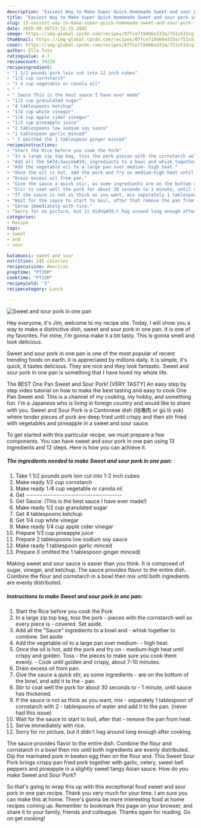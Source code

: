 ```yaml
---
description: "Easiest Way to Make Super Quick Homemade Sweet and sour pork in one pan"
title: "Easiest Way to Make Super Quick Homemade Sweet and sour pork in one pan"
slug: 13-easiest-way-to-make-super-quick-homemade-sweet-and-sour-pork-in-one-pan
date: 2020-08-26T23:32:15.204Z
image: https://img-global.cpcdn.com/recipes/07fce719466e333a/751x532cq70/sweet-and-sour-pork-in-one-pan-recipe-main-photo.jpg
thumbnail: https://img-global.cpcdn.com/recipes/07fce719466e333a/751x532cq70/sweet-and-sour-pork-in-one-pan-recipe-main-photo.jpg
cover: https://img-global.cpcdn.com/recipes/07fce719466e333a/751x532cq70/sweet-and-sour-pork-in-one-pan-recipe-main-photo.jpg
author: Ella Tate
ratingvalue: 4.7
reviewcount: 39239
recipeingredient:
- "1 1/2 pounds pork loin cut into 12 inch cubes"
- "1/2 cup cornstarch"
- "1 4 cup vegetable or canola oil"
- " "
- " Sauce This is the best sauce I have ever made"
- "1/2 cup granulated sugar"
- "4 tablespoons ketchup"
- "1/4 cup white vinegar"
- "1/4 cup apple cider vinegar"
- "1/3 cup pineapple juice"
- "2 tablespoons low sodium soy sauce"
- "1 tablespoon garlic minced"
- " I omitted the 1 tablespoon ginger minced"
recipeinstructions:
- "Start the Rice before you cook the Pork"
- "In a large zip top bag, toss the pork pieces with the cornstarch well so every piece is covered. Set aside."
- "Add all the &#34;Sauce&#34; ingredients to a bowl and whisk together to combine. Set aside"
- "Add the vegetable oil to a large pan over medium- high heat."
- "Once the oil is hot, add the pork and fry on medium-high heat until crispy and golden. Toss the pieces to make sure you cook them evenly. Cook until golden and crispy, about 7-10 minutes."
- "Drain excess oil from pan."
- "Give the sauce a quick stir, as some ingredients are on the bottom of the bowl, and add it to the pan."
- "Stir to coat well the pork for about 30 seconds to 1 minute, until sauce has thickened."
- "If the sauce is not as thick as you want, mix separately 1 tablespoon of cornstarch with 2 tablespoons of water and add it to the pan. (never had this issue)"
- "Wait for the sauce to start to boil, after that remove the pan from heat."
- "Serve immediately with rice."
- "Sorry for no picture, but it didn&#39;t hag around long enough after cooking."
categories:
- Recipe
tags:
- sweet
- and
- sour

katakunci: sweet and sour 
nutrition: 245 calories
recipecuisine: American
preptime: "PT35M"
cooktime: "PT33M"
recipeyield: "3"
recipecategory: Lunch

---
```



![Sweet and sour pork in one pan](https://img-global.cpcdn.com/recipes/07fce719466e333a/751x532cq70/sweet-and-sour-pork-in-one-pan-recipe-main-photo.jpg)

Hey everyone, it's Jim, welcome to my recipe site. Today, I will show you a way to make a distinctive dish, sweet and sour pork in one pan. It is one of my favorites. For mine, I'm gonna make it a bit tasty. This is gonna smell and look delicious.

Sweet and sour pork in one pan is one of the most popular of recent trending foods on earth. It is appreciated by millions daily. It is simple, it's quick, it tastes delicious. They are nice and they look fantastic. Sweet and sour pork in one pan is something that I have loved my whole life.

The BEST One Pan Sweet and Sour Pork! [VERY TASTY] An easy step by step video tutorial on how to make the best tasting and easy to cook One Pan Sweet and. This is a channel of my cooking, my hobby, and something fun. I&#39;m a Japanese who is living in foreign country and would like to share with you. Sweet and Sour Pork is a Cantonese dish (咕嚕肉 or gū lō yuk) where tender pieces of pork are deep fried until crispy and then stir fried with vegetables and pineapple in a sweet and sour sauce.


To get started with this particular recipe, we must prepare a few components. You can have sweet and sour pork in one pan using 13 ingredients and 12 steps. Here is how you can achieve it.

<!--inarticleads1-->

##### The ingredients needed to make Sweet and sour pork in one pan:

1. Take 1 1/2 pounds pork loin cut into 1-2 inch cubes
1. Make ready 1/2 cup cornstarch
1. Make ready 1 ⁄4 cup vegetable or canola oil
1. Get  ----------------------------------------
1. Get  Sauce: (This is the best sauce I have ever made!)
1. Make ready 1/2 cup granulated sugar
1. Get 4 tablespoons ketchup
1. Get 1/4 cup white vinegar
1. Make ready 1/4 cup apple cider vinegar
1. Prepare 1/3 cup pineapple juice
1. Prepare 2 tablespoons low sodium soy sauce
1. Make ready 1 tablespoon garlic minced
1. Prepare  (I omitted the 1 tablespoon ginger minced)


Making sweet and sour sauce is easier than you think. It is composed of sugar, vinegar, and ketchup. The sauce provides flavor to the entire dish. Combine the flour and cornstarch in a bowl then mix until both ingredients are evenly distributed. 

<!--inarticleads2-->

##### Instructions to make Sweet and sour pork in one pan:

1. Start the Rice before you cook the Pork
1. In a large zip top bag, toss the pork - pieces with the cornstarch well so every piece is - covered. Set aside.
1. Add all the &#34;Sauce&#34; ingredients to a bowl and - whisk together to combine. Set aside
1. Add the vegetable oil to a large pan over medium- - high heat.
1. Once the oil is hot, add the pork and fry on - medium-high heat until crispy and golden. Toss - the pieces to make sure you cook them evenly. - Cook until golden and crispy, about 7-10 minutes.
1. Drain excess oil from pan.
1. Give the sauce a quick stir, as some ingredients - are on the bottom of the bowl, and add it to the - pan.
1. Stir to coat well the pork for about 30 seconds to - 1 minute, until sauce has thickened.
1. If the sauce is not as thick as you want, mix - separately 1 tablespoon of cornstarch with 2 - tablespoons of water and add it to the pan. (never had this issue)
1. Wait for the sauce to start to boil, after that - remove the pan from heat.
1. Serve immediately with rice.
1. Sorry for no picture, but it didn&#39;t hag around long enough after cooking.


The sauce provides flavor to the entire dish. Combine the flour and cornstarch in a bowl then mix until both ingredients are evenly distributed. Dip the marinated pork in beaten egg then on the flour and. This Sweet Sour Pork brings crispy pan fried pork together with garlic, celery, sweet bell peppers and pineapple in a slightly sweet tangy Asian sauce. How do you make Sweet and Sour Pork? 

So that's going to wrap this up with this exceptional food sweet and sour pork in one pan recipe. Thank you very much for your time. I am sure you can make this at home. There's gonna be more interesting food at home recipes coming up. Remember to bookmark this page on your browser, and share it to your family, friends and colleague. Thanks again for reading. Go on get cooking!
